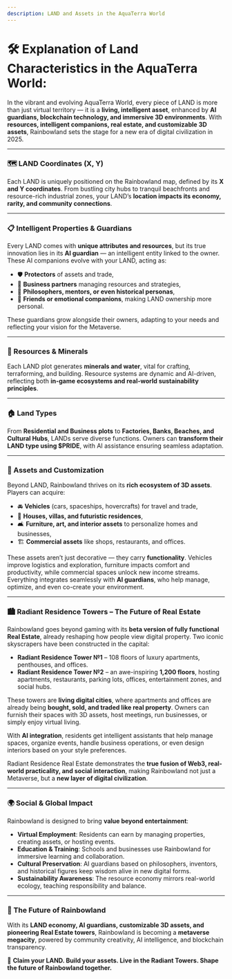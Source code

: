 ```yaml
---
description: LAND and Assets in the AquaTerra World
---
```


# 🛠️ Explanation of Land Characteristics in the AquaTerra World:

In the vibrant and evolving AquaTerra World, every piece of LAND is more than just virtual territory — it is a **living, intelligent asset**, enhanced by **AI guardians, blockchain technology, and immersive 3D environments**. With **resources, intelligent companions, real estate, and customizable 3D assets**, Rainbowland sets the stage for a new era of digital civilization in 2025.

***

### 🗺️ LAND Coordinates (X, Y)

Each LAND is uniquely positioned on the Rainbowland map, defined by its **X and Y coordinates**. From bustling city hubs to tranquil beachfronts and resource-rich industrial zones, your LAND’s **location impacts its economy, rarity, and community connections**.

***

### 📋 Intelligent Properties & Guardians

Every LAND comes with **unique attributes and resources**, but its true innovation lies in its **AI guardian** — an intelligent entity linked to the owner. These AI companions evolve with your LAND, acting as:

* 🛡️ **Protectors** of assets and trade,
* 💼 **Business partners** managing resources and strategies,
* 🧠 **Philosophers, mentors, or even historical personas**,
* 🫶 **Friends or emotional companions**, making LAND ownership more personal.

These guardians grow alongside their owners, adapting to your needs and reflecting your vision for the Metaverse.

***

### 💎 Resources & Minerals

Each LAND plot generates **minerals and water**, vital for crafting, terraforming, and building. Resource systems are dynamic and AI-driven, reflecting both **in-game ecosystems and real-world sustainability principles**.

***

### 🏠 Land Types

From **Residential and Business plots** to **Factories, Banks, Beaches, and Cultural Hubs**, LANDs serve diverse functions. Owners can **transform their LAND type using $PRIDE**, with AI assistance ensuring seamless adaptation.

***

### 🚗 Assets and Customization

Beyond LAND, Rainbowland thrives on its **rich ecosystem of 3D assets**. Players can acquire:

* 🚘 **Vehicles** (cars, spaceships, hovercrafts) for travel and trade,
* 🏡 **Houses, villas, and futuristic residences**,
* 🛋️ **Furniture, art, and interior assets** to personalize homes and businesses,
* 🏗️ **Commercial assets** like shops, restaurants, and offices.

These assets aren’t just decorative — they carry **functionality**. Vehicles improve logistics and exploration, furniture impacts comfort and productivity, while commercial spaces unlock new income streams. Everything integrates seamlessly with **AI guardians**, who help manage, optimize, and even co-create your environment.

***

### 🏙️ Radiant Residence Towers – The Future of Real Estate

Rainbowland goes beyond gaming with its **beta version of fully functional Real Estate**, already reshaping how people view digital property. Two iconic skyscrapers have been constructed in the capital:

* **Radiant Residence Tower №1** – 108 floors of luxury apartments, penthouses, and offices.
* **Radiant Residence Tower №2** – an awe-inspiring **1,200 floors**, hosting apartments, restaurants, parking lots, offices, entertainment zones, and social hubs.

These towers are **living digital cities**, where apartments and offices are already being **bought, sold, and traded like real property**. Owners can furnish their spaces with 3D assets, host meetings, run businesses, or simply enjoy virtual living.

With **AI integration**, residents get intelligent assistants that help manage spaces, organize events, handle business operations, or even design interiors based on your style preferences.

Radiant Residence Real Estate demonstrates the **true fusion of Web3, real-world practicality, and social interaction**, making Rainbowland not just a Metaverse, but a **new layer of digital civilization**.

***

### 🌍 Social & Global Impact

Rainbowland is designed to bring **value beyond entertainment**:

* **Virtual Employment**: Residents can earn by managing properties, creating assets, or hosting events.
* **Education & Training**: Schools and businesses use Rainbowland for immersive learning and collaboration.
* **Cultural Preservation**: AI guardians based on philosophers, inventors, and historical figures keep wisdom alive in new digital forms.
* **Sustainability Awareness**: The resource economy mirrors real-world ecology, teaching responsibility and balance.

***

### 🚀 The Future of Rainbowland

With its **LAND economy, AI guardians, customizable 3D assets, and pioneering Real Estate towers**, Rainbowland is becoming a **metaverse megacity**, powered by community creativity, AI intelligence, and blockchain transparency.

🌟 **Claim your LAND. Build your assets. Live in the Radiant Towers. Shape the future of Rainbowland together.**

